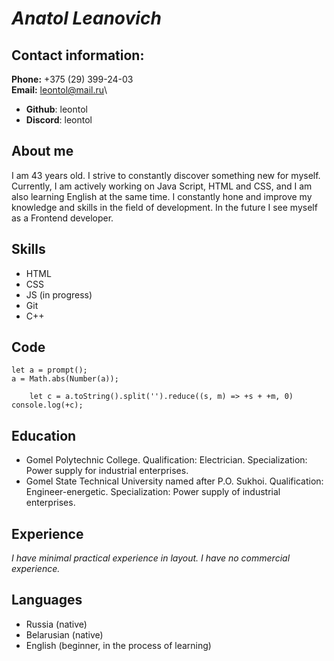 # ***Anatol Leanovich***


## Contact information:
**Phone:** +375 (29) 399-24-03\
**Email:** leontol@mail.ru\
* **Github**: leontol
* **Discord**: leontol

## About me
I am 43 years old. I strive to constantly discover something new for myself. Currently, I am actively working on Java Script, HTML and CSS, and I am also learning English at the same time. I constantly hone and improve my knowledge and skills in the field of development. In the future I see myself as a Frontend developer.
## Skills

* HTML
* CSS
* JS (in progress)
* Git
* C++
## Code

```
let a = prompt();
a = Math.abs(Number(a));

    let c = a.toString().split('').reduce((s, m) => +s + +m, 0)
console.log(+c);

```
## Education
* Gomel Polytechnic College. Qualification: Electrician. Specialization: Power supply for industrial enterprises.
* Gomel State Technical University named after P.O. Sukhoi. Qualification: Engineer-energetic. Specialization: Power supply of industrial enterprises.

## Experience
*I have minimal practical experience in layout. I have no commercial experience.*

## Languages
* Russia  (native)
* Belarusian  (native)
* English (beginner, in the process of learning)

